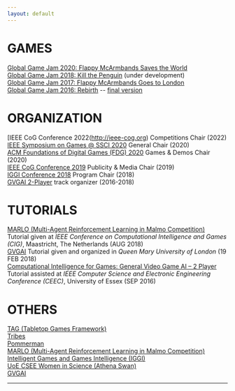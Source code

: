 ```yaml
---
layout: default
---
```


# [](#games)GAMES

[Global Game Jam 2020: Flappy McArmbands Saves the World](https://globalgamejam.org/2020/games/flappy-mcarmbands-saves-world-9)<br />
[Global Game Jam 2018: Kill the Penguin](https://globalgamejam.org/2018/games/kill-penguin) (under development)<br />
[Global Game Jam 2017: Flappy McArmbands Goes to London](http://globalgamejam.org/2017/games/flappy-mcarmbands-goes-london)<br />
[Global Game Jam 2016: Rebirth](http://globalgamejam.org/2016/games/rebirth) -- [final version](https://github.com/rdgain/Rebirth-Game)<br/>


# [](#org)ORGANIZATION

[IEEE CoG Conference 2022(http://ieee-cog.org) Competitions Chair (2022)<br/>
[IEEE Symposium on Games @ SSCI 2020](https://gaigresearch.github.io/games-ssci/) General Chair (2020)<br/>
[ACM Foundations of Digital Games (FDG) 2020](http://fdg2020.org/) Games & Demos Chair (2020)<br/>
[IEEE CoG Conference 2019](http://ieee-cog.org) Publicity & Media Chair (2019)<br/>
[IGGI Conference 2018](http://2018.iggi.org.uk) Program Chair (2018)<br/>
[GVGAI 2-Player](http://gvgai.net) track organizer  (2016-2018)<br/>

# [](#tut)TUTORIALS

[MARLO (Multi-Agent Reinforcement Learning in Malmo Competition)](https://project.dke.maastrichtuniversity.nl/cig2018/learning-to-play-the-multi-agent-reinforcement-learning-on-malmo-competition/) Tutorial given at _IEEE Conference on Computational Intelligence and Games (CIG)_, Maastricht, The Netherlands (AUG 2018)<br/>
[GVGAI]() Tutorial given and organized in _Queen Mary University of London_ (19 FEB 2018)<br/>
[Computational Intelligence for Games: General Video Game AI – 2 Player]() Tutorial assisted at _IEEE Computer Science and Electronic Engineering Conference (CEEC)_, University of Essex (SEP 2016)<br/>

# [](#others)OTHERS

[TAG (Tabletop Games Framework)](https://github.com/GAIGResearch/TabletopGames)<br/>
[Tribes](https://gaigresearch.github.io/projects/Tribes)<br/>
[Pommerman](https://gaigresearch.github.io/projects/Pommerman)<br/>
[MARLO (Multi-Agent Reinforcement Learning in Malmo Competition)](http://aka.ms/marlo)<br/>
[Intelligent Games and Games Intelligence (IGGI)](http://iggi.org.uk)<br />
[UoE CSEE Women in Science (Athena Swan)](https://www.essex.ac.uk/csee/about/women-in-science.aspx)<br />
[GVGAI](https://gaigresearch.github.io/projects/GVGAI)<br />

<hr>

<div class="contactfooter"><a href="mailto:r.d.gaina@qmul.ac.uk"><i class="fas fa-envelope"></i></a> <a href="https://www.researchgate.net/profile/Raluca_Gaina"><i class="fab fa-researchgate"></i></a> <a href="https://scholar.google.co.uk/citations?user=tC5klQYAAAAJ"><i class="fab fa-google"></i></a> <a href="https://www.linkedin.com/in/raluca-gaina-347518114/"><i class="fab fa-linkedin"></i></a> <a href="https://twitter.com/b_gum22"><i class="fab fa-twitter"></i></a> <a href="https://publists.qmul.ac.uk/userprofile.html?uid=41431&em=false"><i class="fas fa-archive"></i></a></div>
